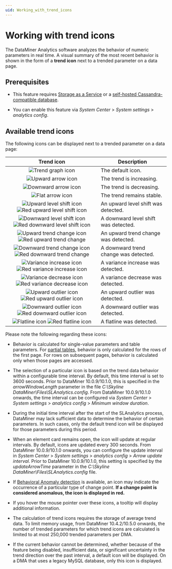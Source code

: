 ```yaml
---
uid: Working_with_trend_icons
---
```


# Working with trend icons

The DataMiner Analytics software analyzes the behavior of numeric parameters in real time. A visual summary of the most recent behavior is shown in the form of a **trend icon** next to a trended parameter on a data page.

## Prerequisites

- This feature requires [Storage as a Service](xref:STaaS) or a [self-hosted Cassandra-compatible database](xref:Supported_system_data_storage_architectures).

- You can enable this feature via *System Center* > *System settings* > *analytics config*.

## Available trend icons

The following icons can be displayed next to a trended parameter on a data page:

| Trend icon | Description |
|:--:|--|
| ![Trend graph icon](~/user-guide/images/StandardTrendGraphIcon.png) | The default icon. |
| ![Upward arrow icon](~/user-guide/images/ArrowRight60.png) | The trend is increasing. |
| ![Downward arrow icon](~/user-guide/images/ArrowRight120.png)  | The trend is decreasing. |
| ![Flat arrow icon](~/user-guide/images/ArrowRight.png)  | The trend remains stable.  |
| ![Upward level shift icon](~/user-guide/images/LevelShiftIncrease.png) ![Red upward level shift icon](~/user-guide/images/LevelShiftIncreaseRed.png) | An upward level shift was detected. |
| ![Downward level shift icon](~/user-guide/images/LevelShiftDecrease.png) ![Red downward level shift icon](~/user-guide/images/LevelShiftDecreaseRed.png) | A downward level shift was detected. |
| ![Upward trend change icon](~/user-guide/images/ArrowTrendChangeUp.png) ![Red upward trend change](~/user-guide/images/ArrowTrendChangeUpRed.png) | An upward trend change was detected. |
| ![Downward trend change icon](~/user-guide/images/ArrowTrendChangeDown.png) ![Red downward trend change](~/user-guide/images/ArrowTrendChangeDownRed.png) | A downward trend change was detected. |
| ![Variance increase icon](~/user-guide/images/ArrowVarianceChangeUp.png) ![Red variance increase icon](~/user-guide/images/ArrowVarianceChangeUpRed.png) | A variance increase was detected. |
| ![Variance decrease icon](~/user-guide/images/ArrowVarianceChangeDown.png) ![Red variance decrease icon](~/user-guide/images/ArrowVarianceChangeDownRed.png) | A variance decrease was detected. |
| ![Upward outlier icon](~/user-guide/images/ArrowOutlierUp.png) ![Red upward outlier icon](~/user-guide/images/ArrowOutlierUpRed.png) | An upward outlier was detected. |
| ![Downward outlier icon](~/user-guide/images/ArrowOutlierDown.png) ![Red downward outlier icon](~/user-guide/images/ArrowOutlierDownRed.png) | A downward outlier was detected. |
| ![Flatline icon](~/user-guide/images/ArrowFlatline.png) ![Red flatline icon](~/user-guide/images/ArrowFlatlineRed.png) | A flatline was detected. |

Please note the following regarding these icons:

- Behavior is calculated for single-value parameters and table parameters. For [partial tables](xref:Table_parameters#partial-tables), behavior is only calculated for the rows of the first page. For rows on subsequent pages, behavior is calculated only when those pages are accessed.

- The selection of a particular icon is based on the trend data behavior within a configurable time interval. By default, this time interval is set to 3600 seconds. Prior to DataMiner 10.0.9/10.1.0, this is specified in the *arrowWindowLength* parameter in the file *C:\\Skyline DataMiner\\Files\\SLAnalytics.config*. From DataMiner 10.0.9/10.1.0 onwards, the time interval can be configured via *System Center* > *System settings* > *analytics config* > *Minimum window duration*.

- During the initial time interval after the start of the SLAnalytics process, DataMiner may lack sufficient data to determine the behavior of certain parameters. In such cases, only the default trend icon will be displayed for those parameters during this period.

- When an element card remains open, the icon will update at regular intervals. By default, icons are updated every 300 seconds. From DataMiner 10.0.9/10.1.0 onwards, you can configure the update interval in *System Center* > *System settings* > *analytics config* > *Arrow update interval*. Prior to DataMiner 10.0.9/10.1.0, this setting is specified by the *updateArrowTime* parameter in the *C:\\Skyline DataMiner\\Files\\SLAnalytics.config* file.

- If [Behavioral Anomaly detection](xref:Working_with_behavioral_anomaly_detection) is available, an icon may indicate the occurrence of a particular type of change point. **If a change point is considered anomalous, the icon is displayed in red.**

- If you hover the mouse pointer over these icons, a tooltip will display additional information.

- The calculation of trend icons requires the storage of average trend data. To limit memory usage, from DataMiner 10.4.2/10.5.0 onwards<!--RN 38041-->, the number of trended parameters for which trend icons are calculated is limited to at most 250,000 trended parameters per DMA.

- If the current behavior cannot be determined, whether because of the feature being disabled, insufficient data, or significant uncertainty in the trend direction over the past interval, a default icon will be displayed. On a DMA that uses a legacy MySQL database, only this icon is displayed.
